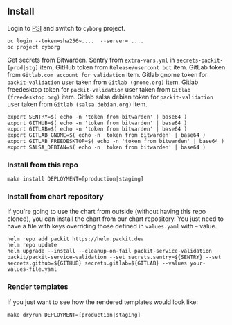 ## Install

Login to [PSI](https://ocp4.psi.redhat.com) and switch to `cyborg` project.

    oc login --token=sha256~....  --server= ....
    oc project cyborg

Get secrets from Bitwarden.
Sentry from `extra-vars.yml` in `secrets-packit-[prod|stg]` item,
GitHub token from `Release/usercont bot` item.
GitLab token from `Gitlab.com account for validation` item.
Gitlab gnome token for `packit-validation` user taken from `Gitlab (gnome.org)` item.
Gitlab freedesktop token for `packit-validation` user taken from `Gitlab (freedesktop.org)` item.
Gitlab salsa debian token for `packit-validation` user taken from `Gitlab (salsa.debian.org)` item.

    export SENTRY=$( echo -n 'token from bitwarden' | base64 )
    export GITHUB=$( echo -n 'token from bitwarden' | base64 )
    export GITLAB=$( echo -n 'token from bitwarden' | base64 )
    export GITLAB_GNOME=$( echo -n 'token from bitwarden' | base64 )
    export GITLAB_FREEDESKTOP=$( echo -n 'token from bitwarden' | base64 )
    export SALSA_DEBIAN=$( echo -n 'token from bitwarden' | base64 )

### Install from this repo

    make install DEPLOYMENT=[production|staging]

### Install from chart repository

If you're going to use the chart from outside (without having this repo cloned),
you can install the chart from our chart repository. You just need to have a file
with keys overriding those defined in `values.yaml` with `~` value.

    helm repo add packit https://helm.packit.dev
    helm repo update
    helm upgrade --install --cleanup-on-fail packit-service-validation packit/packit-service-validation --set secrets.sentry=${SENTRY} --set secrets.github=${GITHUB} secrets.gitlab=${GITLAB} --values your-values-file.yaml

### Render templates

If you just want to see how the rendered templates would look like:

    make dryrun DEPLOYMENT=[production|staging]
